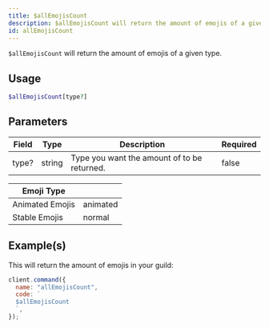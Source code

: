 ```yaml
---
title: $allEmojisCount
description: $allEmojisCount will return the amount of emojis of a given type.
id: allEmojisCount
---
```


`$allEmojisCount` will return the amount of emojis of a given type.

## Usage

```php
$allEmojisCount[type?]
```

## Parameters

| Field | Type   | Description                                 | Required |
| ----- | ------ | ------------------------------------------- | -------- |
| type? | string | Type you want the amount of to be returned. | false    |

| Emoji Type      |          |
| --------------- | -------- |
| Animated Emojis | animated |
| Stable Emojis   | normal   |

## Example(s)

This will return the amount of emojis in your guild:

```javascript
client.command({
  name: "allEmojisCount",
  code: `
  $allEmojisCount
  `,
});
```

